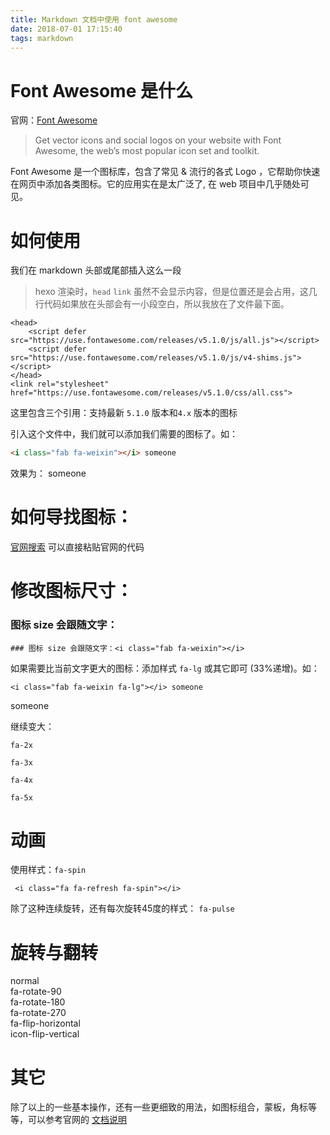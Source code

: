 ```yaml
---
title: Markdown 文档中使用 font awesome
date: 2018-07-01 17:15:40
tags: markdown
---
```


# Font Awesome 是什么

官网：[Font Awesome](https://fontawesome.com/)

> Get vector icons and social logos on your website with Font Awesome, the web’s most popular icon set and toolkit.

Font Awesome 是一个图标库，包含了常见 & 流行的各式 Logo ，它帮助你快速在网页中添加各类图标。它的应用实在是太广泛了, 在 web 项目中几乎随处可见。

# 如何使用

我们在 markdown 头部或尾部插入这么一段

> hexo 渲染时，`head` `link` 虽然不会显示内容，但是位置还是会占用，这几行代码如果放在头部会有一小段空白，所以我放在了文件最下面。

```
<head> 
    <script defer src="https://use.fontawesome.com/releases/v5.1.0/js/all.js"></script> 
    <script defer src="https://use.fontawesome.com/releases/v5.1.0/js/v4-shims.js"></script> 
</head> 
<link rel="stylesheet" href="https://use.fontawesome.com/releases/v5.1.0/css/all.css">
```

这里包含三个引用：支持最新 `5.1.0` 版本和`4.x` 版本的图标

引入这个文件中，我们就可以添加我们需要的图标了。如：

```html
<i class="fab fa-weixin"></i> someone
```

效果为：
<i class="fab fa-weixin"></i> someone

# 如何导找图标：

[官网搜索](https://fontawesome.com/icons)
可以直接粘贴官网的代码

# 修改图标尺寸：

### 图标 size 会跟随文字：<i class="fab fa-weixin"></i>

```
### 图标 size 会跟随文字：<i class="fab fa-weixin"></i>
```


如果需要比当前文字更大的图标：添加样式 `fa-lg` 或其它即可 (33%递增)。如：

```
<i class="fab fa-weixin fa-lg"></i> someone
```
<i class="fab fa-weixin fa-lg"></i> someone

继续变大：

<i class="fab fa-weixin fa-2x"></i>  `fa-2x` 

<i class="fab fa-weixin fa-3x"></i>   `fa-3x` 

<i class="fab fa-weixin fa-4x"></i>   `fa-4x` 

<i class="fab fa-weixin fa-5x"></i>   `fa-5x` 

# 动画

使用样式：`fa-spin`

```
 <i class="fa fa-refresh fa-spin"></i>
```
 <i class="fa fa-refresh fa-spin"></i>
 
 除了这种连续旋转，还有每次旋转45度的样式：
 `fa-pulse` <i class="fas fa-spinner fa-pulse"></i>
 
# 旋转与翻转

<i class="fa fa-shield"></i> normal<br>
<i class="fa fa-shield fa-rotate-90"></i> fa-rotate-90<br>
<i class="fa fa-shield fa-rotate-180"></i> fa-rotate-180<br>
<i class="fa fa-shield fa-rotate-270"></i> fa-rotate-270<br>
<i class="fa fa-shield fa-flip-horizontal"></i> fa-flip-horizontal<br>
<i class="fa fa-shield fa-flip-vertical"></i> icon-flip-vertical
 
# 其它
除了以上的一些基本操作，还有一些更细致的用法，如图标组合，蒙板，角标等等，可以参考官网的 [文档说明](https://fontawesome.com/how-to-use/on-the-web/styling/stacking-icons)




<head> 
    <script defer src="https://use.fontawesome.com/releases/v5.1.0/js/all.js"></script> 
    <script defer src="https://use.fontawesome.com/releases/v5.1.0/js/v4-shims.js"></script> 
    <link rel="stylesheet" href="https://use.fontawesome.com/releases/v5.1.0/css/all.css">
</head> 


